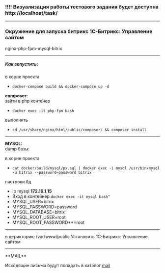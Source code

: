 <h3>!!!! Визуализация работы тестового задания будет доступна http://localhost/task/ </h3>
<hr>
<h3> Окружение для запуска битрикс 1С-Битрикс: Управление сайтом</h3>
nginx-php-fpm-mysql-bitrix
<hr>
<h5>Как запустить:</h5>
в корне проекта

- `docker-compose build && docker-compose up -d`

<b>composer:<br></b>
зайти в php контенер
- `docker exec -it php-fpm bash`
<p>выполнить</p>

- `cd /usr/share/nginx/html/public/composer/ &&
    composer install`
<hr>
<b>MYSQL:<br></b> dump базы:

в корне проекта

- `cat docker/build/mysql/px.sql | docker exec -i mysql /usr/bin/mysql -u bitrix --password=password bitrix`

 настроки бд
- ip mysql <b>172.16.1.15</b>
- Вход в контейнер `docker exec -it mysql bash"`
- MYSQL_USER=bitrix
- MYSQL_PASSWORD=password
- MYSQL_DATABASE=bitrix
- MYSQL_ROOT_USER=root
- MYSQL_ROOT_PASSWORD**=root
<hr>
в дерикторию /var/www/public
 Установить 1С-Битрикс: Управление сайтом
<hr>
**MAIL**

Исходящие письма будут попадать в каталог <a  href="./mail">mail</a> <br>


